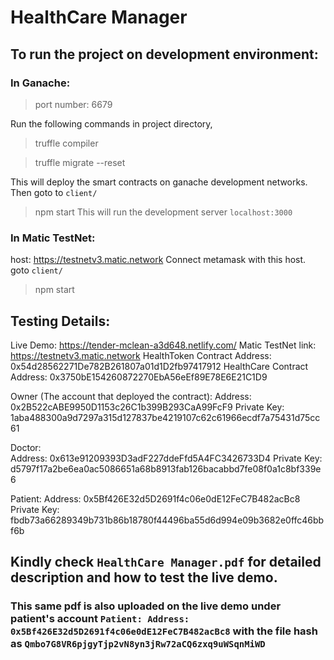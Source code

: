 # HealthCare Manager

## To run the project on development environment:

### In Ganache:
> port number: 6679

Run the following commands in project directory,

> truffle compiler

> truffle migrate --reset

This will deploy the smart contracts on ganache development networks. Then goto to `client/`
> npm start
This will run the development server `localhost:3000`

### In Matic TestNet:
host: https://testnetv3.matic.network
Connect metamask with this host.
goto `client/`

> npm start

## Testing Details:

Live Demo: https://tender-mclean-a3d648.netlify.com/
Matic TestNet link: https://testnetv3.matic.network
HealthToken Contract Address: 0x54d28562271De782B261807a01d1D2fb97417912
HealthCare Contract Address: 0x3750bE154260872270EbA56eEf89E78E6E21C1D9 

Owner (The account that deployed the contract):
Address:  0x2B522cABE9950D1153c26C1b399B293CaA99FcF9
Private Key: 1aba488300a9d7297a315d127837be4219107c62c61966ecdf7a75431d75cc61

Doctor:  
Address: 0x613e91209393D3adF227ddeFfd5A4FC3426733D4
Private Key: d5797f17a2be6ea0ac5086651a68b8913fab126bacabbd7fe08f0a1c8bf339e6

Patient: 
Address: 0x5Bf426E32d5D2691f4c06e0dE12FeC7B482acBc8
Private Key: fbdb73a66289349b731b86b18780f44496ba55d6d994e09b3682e0ffc46bbf6b


## Kindly check `HealthCare Manager.pdf` for detailed description and how to test the live demo.
### This same pdf is also uploaded on the live demo under patient's account `Patient: Address: 0x5Bf426E32d5D2691f4c06e0dE12FeC7B482acBc8` with the file hash as `Qmbo7G8VR6pjgyTjp2vN8yn3jRw72aCQ6zxq9uWSqnMiWD`

